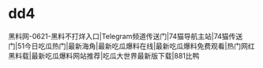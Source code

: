 # dd4
黑料网-0621-黑料不打烊入口|Telegram频道传送门|74猫导航主站|74猫传送门|51今日吃瓜热门|最新海角|最新吃瓜爆料在线|最新吃瓜爆料免费观看|热门网红黑料载|最新吃瓜爆料网站推荐|吃瓜大世界最新版下载|881比鸭
